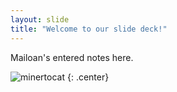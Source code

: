 ```yaml
---
layout: slide
title: "Welcome to our slide deck!"
---
```


Mailoan's entered notes here.

![minertocat](https://octodex.github.com/images/minertocat.png)
{: .center}
